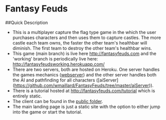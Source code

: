 # Fantasy Feuds

##Quick Description
- This is a multiplayer capture the flag type game in the which the user purchases characters and then uses them to capture castles.  The more castle each team owns, the faster the other team's healthbar will diminish.  The first team to destroy the other team's healthbar wins.
- This game (main branch) is live here http://fantasyfeuds.com and the 'working' branch is periodically live here: http://fantasyfeudsworking.herokuapp.com/
- There are two servers, both are hosted on Heroku.  One server handles the games mechanics ([webserver](https://github.com/wmaillard/FantasyFeuds/tree/master/webServer)) and the other server handles both the AI and pathfinding for all characters ([aiServer] (https://github.com/wmaillard/FantasyFeuds/tree/master/aiServer)).
- There is a tutorial hosted at http://fantasyfeuds.com/tutorial which is entirely static.
- The client can be found in the [public folder](https://github.com/wmaillard/FantasyFeuds/tree/master/public).
- The main landing page is just a static site with the option to either jump into the game or start the tutorial.



